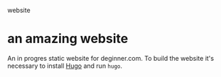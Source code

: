 website

an amazing website
=======

An in progres static website for deginner.com. To build the website it's necessary to install [Hugo](http://gohugo.io/) and run `hugo`.
